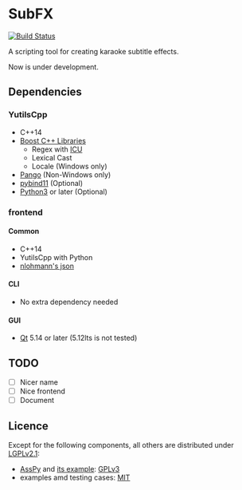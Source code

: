 # SubFX

[![Build Status](https://travis-ci.com/fdar0536/SubFX.svg?branch=master)](https://travis-ci.com/fdar0536/SubFX)

A scripting tool for creating karaoke subtitle effects.

Now is under development.

## Dependencies

### YutilsCpp

- C++14
- [Boost C++ Libraries](https://www.boost.org)
  - Regex with [ICU](http://site.icu-project.org)
  - Lexical Cast
  - Locale (Windows only)
- [Pango](https://pango.gnome.org) (Non-Windows only)
- [pybind11](https://github.com/pybind/pybind11) (Optional)
- [Python3](https://www.python.org) or later (Optional)

### frontend

#### Common

- C++14
- YutilsCpp with Python
- [nlohmann's json](https://github.com/nlohmann/json)

#### CLI

- No extra dependency needed

#### GUI

- [Qt](https://www.qt.io) 5.14 or later (5.12lts is not tested)

## TODO

- [ ] Nicer name
- [ ] Nice frontend
- [ ] Document

## Licence

Except for the following components, all others are distributed under [LGPLv2.1](https://www.gnu.org/licenses/old-licenses/lgpl-2.1.html):
- [AssPy](src/YutilsCpp/python/asspy.py) and [its example](src/YutilsCpp/python/example): [GPLv3](https://www.gnu.org/licenses/gpl-3.0.html)
- examples amd testing cases: [MIT](https://opensource.org/licenses/MIT)

